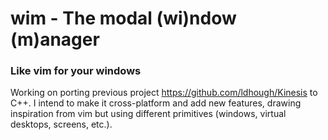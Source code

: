 # wim - The modal (wi)ndow (m)anager

### Like vim for your windows

Working on porting previous project https://github.com/ldhough/Kinesis to C++. I intend to make it cross-platform and add new features, drawing inspiration from vim but using different primitives (windows, virtual desktops, screens, etc.).
